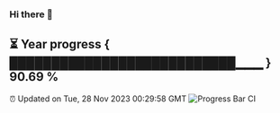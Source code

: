 ### Hi there 👋
⏳ Year progress { ███████████████████████████▁▁▁ } 90.69 %
---
⏰ Updated on Tue, 28 Nov 2023 00:29:58 GMT
![Progress Bar CI](https://github.com/Moyi321/Moyi321/workflows/Progress%20Bar%20CI/badge.svg)

